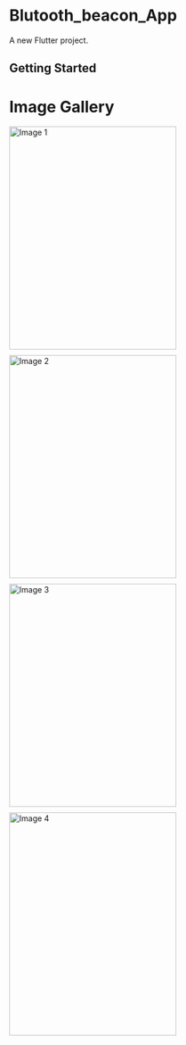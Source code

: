 # Blutooth_beacon_App

A new Flutter project.

## Getting Started
# Image Gallery

<div style="display: flex; flex-wrap: wrap; gap: 10px;">

  <img src="https://github.com/user-attachments/assets/63b2db57-becb-430d-96aa-6c745464f3ab" alt="Image 1" width="300" height="400">
  
  <img src="https://github.com/user-attachments/assets/b600628a-b394-4161-9d39-95781b122296" alt="Image 2" width="300" height="400">
  
  <img src="https://github.com/user-attachments/assets/8c8a87e6-215b-433d-b97b-9685c79ce3c3" alt="Image 3" width="300" height="400">
  
  <img src="https://github.com/user-attachments/assets/086bd8ec-e556-4393-9d3c-c9bb3f61f816" alt="Image 4" width="300" height="400">
  
</div>
